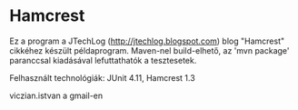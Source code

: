 ﻿Hamcrest
========

Ez a program a JTechLog (<http://jtechlog.blogspot.com>) blog "Hamcrest" cikkéhez készült példaprogram.
Maven-nel build-elhető, az 'mvn package' paranccsal kiadásával lefuttathatók a tesztesetek. 

Felhasznált technológiák: JUnit 4.11, Hamcrest 1.3

viczian.istvan a gmail-en
